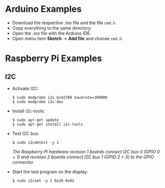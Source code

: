 # Arduino Examples

* Download the respective .ino file and the file ```cmd.h```.
* Copy everything to the same directory.
* Open the .ino file with the Arduino IDE.
* Open menu item **Sketch** -> **Add file** and choose ```cmd.h```.


# Raspberry Pi Examples

## I2C

* Activate I2C:

    ```
    $ sudo modprobe i2c_bcm2708 baudrate=100000
    $ sudo modprobe i2c-dev
    ```

* Install i2c-tools:

    ```
    $ sudo apt-get update
    $ sudo apt-get install i2c-tools
    ```

* Test I2C bus:

    ```
    $ sudo i2cdetect -y 1
    ```
    *The Raspberry Pi hardware revision 1 boards connect I2C bus 0 (GPIO 0 + 1) and revision 2 boards connect I2C bus 1 (GPIO 2 + 3) to the GPIO connector.*

* Start the test program on the display:

    ```
    $ sudo i2cset -y 1 0x20 0x02
    ```
